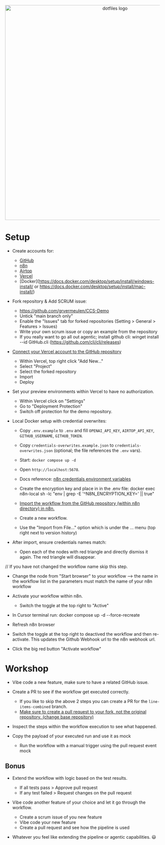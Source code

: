 <div align="center">
  <img src="readme-header.png" alt="dotfiles logo" width="700">
</div>


# Setup  

- Create accounts for:
  - [GitHub](https://github.com)
  - [n8n](https://n8n.io/)
  - [Airtop](https://www.airtop.ai/)
  - [Vercel](https://vercel.com/)
  - [Docker](https://docs.docker.com/desktop/setup/install/windows-install/ or https://docs.docker.com/desktop/setup/install/mac-install/) 

- Fork repository & Add SCRUM issue:
  - https://github.com/grvermeulen/CCS-Demo
  - Untick "main branch only"
  - Enable the "Issues" tab for forked repositories (Setting > General > Features > Issues)
  - Write your own scrum issue or copy an example from the repository
  - If you really want to go all out agentic; install github cli: winget install --id GitHub.cli (https://github.com/cli/cli/releases)

- [Connect your Vercel account to the GitHub repository](https://vercel.com/docs/git#deploying-a-git-repository)
  - Within Vercel, top right click "Add New..."
  - Select "Project"
  - Select the forked repository
  - Import
  - Deploy

- Set your preview environments within Vercel to have no authorization.
  - Within Vercel click on "Settings"
  - Go to "Deployment Protection"
  - Switch off protection for the demo repository.

- Local Docker setup with credential overwrites:
  - Copy `.env.example` to `.env` and fill `OPENAI_API_KEY`, `AIRTOP_API_KEY`, `GITHUB_USERNAME`, `GITHUB_TOKEN`.
  - Copy `credentials-overwrites.example.json` to `credentials-overwrites.json` (optional; the file references the `.env` vars).
  - Start: `docker compose up -d`
  - Open `http://localhost:5678`.
  - Docs reference: [n8n credentials environment variables](https://docs.n8n.io/hosting/configuration/environment-variables/credentials/)
  - Create the encryption key and place in in the .env file: docker exec n8n-local sh -lc "env | grep -E '^N8N_ENCRYPTION_KEY=' || true"

  - [Import the workflow from the GitHub repository (within n8n directory) in n8n.](https://docs.n8n.io/courses/level-one/chapter-6/)
  - Create a new workflow.
  - Use the "Import from File..." option which is under the ... menu (top right next to version history)

- After import, ensure credentials names match:
  - Open each of the nodes with red triangle and directly dismiss it again. The red triangle will disappear. 
 
 // If you have not changed the workflow name skip this step.  
- Change the node from "Start browser" to your workflow --> the name in the workflow list in the parameters must match the name of your n8n workflow

- Activate your workflow within n8n.
  - Switch the toggle at the top right to "Active"
- In Cursor terminal run: docker compose up -d --force-recreate
- Refresh n8n browser 
- Switch the toggle at the top right to deactived the workflow and then re-activate. This updates the Github Webhook url to the n8n webhook url. 
- Click the big red button "Activate workflow" 

# Workshop

- Vibe code a new feature, make sure to have a related GitHub issue.

- Create a PR to see if the workflow get executed correctly.
  - If you like to skip the above 2 steps you can create a PR for the `line-items-combined` branch.
  - <u>Make sure to create a pull request to your fork, not the original repository. (change base repository)</u>

- Inspect the steps within the workflow execution to see what happened.

- Copy the payload of your executed run and use it as mock
  - Run the workflow with a manual trigger using the pull request event mock

## Bonus

- Extend the workflow with logic based on the test results.
  - If all tests pass > Approve pull request
  - If any test failed > Request changes on the pull request

- Vibe code another feature of your choice and let it go through the workflow.
  - Create a scrum issue of you new feature
  - Vibe code your new feature
  - Create a pull request and see how the pipeline is used

- Whatever you feel like extending the pipeline or agentic capabilities. 😃
